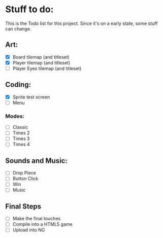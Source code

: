 # Stuff to do:
This is the Todo list for this project. Since it's on a early state, some stuff can change.

## Art:
- [x] Board tilemap (and titleset)
- [x] Player tilemap (and titleset)
- [ ] Player Eyes tilemap (and titleset)

## Coding:
- [x] Sprite test screen
- [ ] Menu

### Modes:
- [ ] Classic
- [ ] Times 2
- [ ] Times 3
- [ ] Times 4

## Sounds and Music:
- [ ] Drop Piece
- [ ] Button Click
- [ ] Win
- [ ] Music

## Final Steps
- [ ] Make the final touches
- [ ] Compile into a HTML5 game
- [ ] Upload into NG

